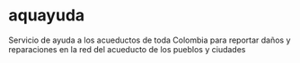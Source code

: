 # aquayuda
Servicio de ayuda a los acueductos de toda Colombia para reportar daños y reparaciones en la red del acueducto de los pueblos y ciudades
